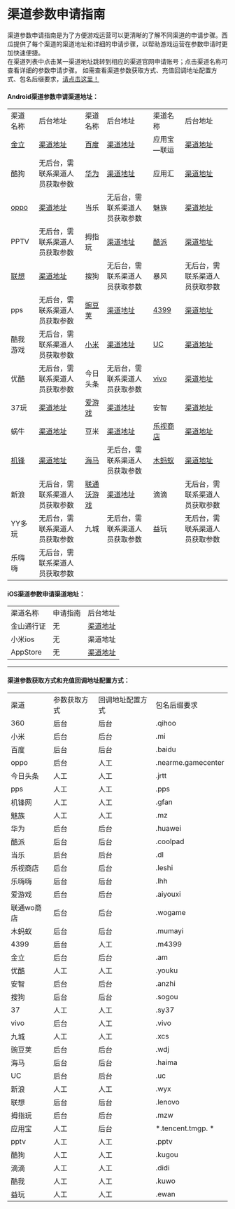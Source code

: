 # 渠道参数申请指南

渠道参数申请指南是为了方便游戏运营可以更清晰的了解不同渠道的申请步骤。西瓜提供了每个渠道的渠道地址和详细的申请步骤，以帮助游戏运营在参数申请时更加快速便捷。  
在渠道列表中点击某一渠道地址跳转到相应的渠道官网申请账号；点击渠道名称可查看详细的参数申请步骤。
如需查看渠道参数获取方式、充值回调地址配置方式、包名后缀要求，<a  href="#dudu">请点击这里！
</a>

#### Android渠道参数申请渠道地址：

<table>
 <tr>
	<td>渠道名称</td>
	<td>后台地址</td>
	<td>渠道名称</td>
	<td>后台地址</td>
	<td>渠道名称</td>
	<td>后台地址</td>
 </tr>
 <tr>
	<td><a href="./application/jinli.html" target="_blank">金立</td>
	<td><a href="http://dev.game.gionee.com/" target="_parent">渠道地址</a></td>
	<td><a href="./application/baidu.html" target="_blank">百度</a></td>
	<td><a href="http://app.baidu.com" target="_parent">渠道地址</a></td>
	<td>应用宝—联运</td>
	<td><a href="http://open.qq.com/" target="_parent" title="http://open.qq.com/">渠道地址</a></td>
 </tr>
 <tr>
	<td>酷狗</td>
	<td>无后台，需联系渠道人员获取参数</td>
	<td><a href="./application/huawei.html" target="_blank">华为</a></td>
	<td><a href="http://developer.huawei.com/" target="_parent">渠道地址</a></td>
	<td>应用汇</td>
	<td><a href="http://dev.appchina.com/" target="_parent" title="http://dev.appchina.com/">渠道地址</a></td>
 </tr>
 <tr>
	<td><a href="./application/oppo.html" target="_blank">oppo</a></td>
	<td><a href="http://open.oppomobile.com/" target="_parent">渠道地址</a></td>
	<td>当乐</td>
	<td>无后台，需联系渠道人员获取参数</td>
	<td>魅族</td>
	<td><a href="https://member.meizu.com/" target="_parent" title="https://member.meizu.com/">渠道地址</a></td>
 </tr>
 <tr>
	<td>PPTV</td>
	<td>无后台，需联系渠道人员获取参数</td>
	<td>拇指玩</td>
	<td><a href="http://open.muzhiwan.com/" target="_parent">渠道地址</a></td>
	<td><a href="./application/kupai.html" target="_blank">酷派</td>
	<td><a href="http://appdev.coolyun.com/ylra/" target="_parent">渠道地址</a></td>
 </tr>
 <tr>
	<td><a href="./application/leshi.html" target="_blank">联想</a></td>
	<td><a href="https://passport.lenovo.com" target="_parent" title="https://passport.lenovo.com">渠道地址</a></td>
	<td>搜狗</td>
	<td>无后台，需联系渠道人员获取参数</td>
	<td>暴风</td>
	<td>无后台，需联系渠道人员获取参数</td>
 </tr>
 <tr>
	<td>pps</td>
	<td>无后台，需联系渠道人员获取参数</td>
	<td><a href="./application/wandoujia.html" target="_blank">豌豆荚</a></td>
	<td><a href="http://open.wandoujia.com/home" target="_parent">渠道地址</a></td>
	<td><a href="./application/4399.html" target="_blank">4399</a></td>
	<td><a href="http://opensj.4399api.net" target="_parent">渠道地址</a></td>
 </tr>
 <tr>
	<td>酷我游戏</td>
	<td>无后台，需联系渠道人员获取参数</td>
	<td><a href="./application/xiaomi.html" target="_blank">小米</a></td>
	<td><a href="https://account.xiaomi.com" target="_parent">渠道地址</a></td>
	<td><a href="./application/uc.html" target="_blank">UC</a></td>
	<td><a href="http://game.open.uc.cn/" target="_parent">渠道地址</a></td>
 </tr>
 <tr>
	<td>优酷</td>
	<td>无后台，需联系渠道人员获取参数</td>
	<td>今日头条</td>
	<td>无后台，需联系渠道人员获取参数</td>
	<td><a href="./application/vivo.html" target="_blank">vivo</a></td>
	<td><a href="https://developer.vivo.com.cn/" target="_parent">渠道地址</a></td>
 </tr>
 <tr>
	<td>37玩</td>
	<td><a href="http://my.37.com/" target="_parent" title="http://my.37.com/">渠道地址</a></td>
	<td><a href="./application/aiyouxi.html" target="_blank">爱游戏</a></td>
	<td><a href="http://open.play.cn/dev/" target="_parent">渠道地址</a></td>
	<td>安智</td>
	<td><a href="http://dev.anzhi.com/" target="_parent">渠道地址</a></td>
 </tr>
 <tr>
	<td>蜗牛</td>
	<td><a href="http://dev.snail.com/" target="_parent" title="http://dev.snail.com/">渠道地址</a></td>
	<td>豆米</td>
	<td><a href="http://www.doumi.cn" target="_parent" title="http://www.doumi.cn">渠道地址</a></td>
	<td><a href="./application/leshi.html" target="_blank">乐视商店</a></td>
	<td><a href="http://open.letv.com" target="_parent">渠道地址</a></td>
 </tr>
 <tr>
	<td><a href="./application/jifeng.html" target="_blank">机锋</a></td>
	<td><a href="http://dev.gfan.com/" target="_parent" title="http://dev.gfan.com/">渠道地址</a></td>
	<td><a href="./application/haima.html" target="_blank">海马</td>
	<td>无后台，需联系渠道人员获取参数</td>
	<td><a href="./application/mumayi.html" target="_blank">木蚂蚁</td>
	<td><a href="http://dev.mumayi.com/" target="_parent" title="http://dev.mumayi.com/">渠道地址</a></td>
 </tr>
 <tr>
	<td>新浪</td>
	<td>无后台，需联系渠道人员获取参数</td>
	<td><a href="./application/liantong.html" target="_blank">联通沃游戏</a></td>
	<td><a href="http://dev.wo.com.cn/" target="_parent" title="http://dev.wo.com.cn/">渠道地址</a></td>
	<td>滴滴</td>
	<td>无后台，需联系渠道人员获取参数</td>
 </tr>
 <tr>
	<td>YY多玩</td>
	<td>无后台，需联系渠道人员获取参数</td>
	<td>九城</td>
	<td>无后台，需联系渠道人员获取参数</td>
	<td>益玩</td>
	<td>无后台，需联系渠道人员获取参数</td>
 </tr>
 <tr>
	<td>乐嗨嗨</td>
	<td>无后台，需联系渠道人员获取参数</td>
	<td></td>
 </tr>
</table>





#### iOS渠道参数申请渠道地址：

<table>
 <tr>
	<td>渠道名称</td>
	<td>申请指南</td>
	<td>后台地址</td>
 </tr>

 <tr>
	<td>金山通行证</td>
	<td>无</td>
	<td><a href="http://www.xgsdk.com:18080/" target="_parent">渠道地址</a></td>
 </tr>

 <tr>
	<td>小米ios</td>
	<td>无</td>
	<td>渠道地址</a></td>
 </tr>

 <tr>
	<td>AppStore</td>
	<td>无</td>
	<td><a href="https://itunesconnect.apple.com" target="_parent" title="https://itunesconnect.apple.com">渠道地址</a></td>
 </tr>
</table>

---

<a name = "dudu"></a>

#### 渠道参数获取方式和充值回调地址配置方式：
<table>
<tr>
 <td>渠道</td>
 <td>参数获取方式</td>
 <td>回调地址配置方式</td>
 <td>包名后缀要求</td>
</tr>
<tr>
<td>360</td>
<td>后台</td>
<td>后台</td>
 <td>.qihoo</td>
</tr>
<tr>
 <td>小米</td>
 <td>后台</td>
 <td>后台</td>
 <td>.mi</td>
</tr>
<tr>
 <td>百度</td>
 <td>后台</td>
 <td>后台</td>
 <td>.baidu</td>
</tr>
<tr>
 <td>oppo</td>
 <td>后台</td>
 <td>人工</td>
 <td>.nearme.gamecenter</td>
</tr>

<tr>
 <td>今日头条</td>
 <td>人工</td>
 <td>人工</td>
 <td>.jrtt</td>
</tr>
<tr>
 <td>pps</td>
 <td>人工</td>
 <td>人工</td>
 <td>.pps</td>
</tr>
<tr>
 <td>机锋网</td>
 <td>人工</td>
 <td>人工</td>
 <td>.gfan</td>
</tr>
<tr>
 <td>魅族</td>
 <td>人工</td>
 <td>人工</td>
 <td>.mz</td>
</tr>
<tr>
 <td>华为</td>
 <td>后台</td>
 <td>后台</td>
 <td>.huawei</td>
</tr>
<tr>
 <td>酷派</td>
 <td>后台</td>
 <td>后台</td>
 <td>.coolpad</td>
</tr>
<tr>
 <td>当乐</td>
 <td>后台</td>
 <td>后台</td>
 <td>.dl</td>
</tr>
<tr>
 <td>乐视商店</td>
 <td>后台</td>
 <td>后台</td>
 <td>.leshi</td>
</tr>
<tr>
 <td>乐嗨嗨</td>
 <td>后台</td>
 <td>后台</td>
 <td>.lhh</td>
</tr>
<tr>
 <td>爱游戏</td>
 <td>后台</td>
 <td>后台</td>
 <td>.aiyouxi</td>
</tr>
<tr>
 <td>联通wo商店</td>
 <td>后台</td>
 <td>后台</td>
 <td>.wogame</td>
</tr>
<tr>
 <td>木蚂蚁</td>
 <td>后台</td>
 <td>后台</td>
 <td>.mumayi</td>
</tr>
<tr>
 <td>4399</td>
 <td>后台</td>
 <td>人工</td>
 <td>.m4399</td>
</tr>
<tr>
 <td>金立</td>
 <td>后台</td>
 <td>后台</td>
 <td>.am</td>
</tr>
<tr>
 <td>优酷</td>
 <td>人工</td>
 <td>人工</td>
 <td>.youku</td>
</tr>
<tr>
 <td>安智</td>
 <td>后台</td>
 <td>后台</td>
 <td>.anzhi</td>
</tr>
<tr>
 <td>搜狗</td>
 <td>后台</td>
 <td>后台</td>
 <td>.sogou</td>
</tr>
<tr>
 <td>37</td>
 <td>人工</td>
 <td>人工</td>
 <td>.sy37</td>
</tr>
<tr>
 <td>vivo</td>
 <td>后台</td>
 <td>人工</td>
 <td>.vivo</td>
</tr>
<tr>
 <td>九城</td>
 <td>人工</td>
 <td>人工</td>
 <td>.xcs</td>
</tr>

<tr>
 <td>豌豆荚</td>
 <td>后台</td>
 <td>后台</td>
 <td>.wdj</td>
</tr>
<tr>
 <td>海马</td>
 <td>后台</td>
 <td>后台</td>
 <td>.haima</td>
</tr>
<tr>
 <td>UC</td>
 <td>后台</td>
 <td>后台</td>
 <td>.uc</td>
</tr>
<tr>
 <td>新浪</td>
 <td>人工</td>
 <td>人工</td>
 <td>.wyx</td>
</tr>
<tr>
 <td>联想</td>
 <td>后台</td>
 <td>后台</td>
 <td>.lenovo</td>
</tr>
<tr>
 <td>拇指玩</td>
 <td>后台</td>
 <td>后台</td>
 <td>.mzw</td>
</tr>
<tr>
 <td>应用宝</td>
 <td>人工</td>
 <td>后台</td>
 <td>   *.tencent.tmgp. *  </td>
</tr>
<tr>
 <td>pptv</td>
 <td>人工</td>
 <td>人工</td>
 <td>.pptv</td>
</tr>
<tr>
 <td>酷狗</td>
 <td>人工</td>
 <td>人工</td>
 <td>.kugou</td>
</tr>
<tr>
 <td>滴滴</td>
 <td>人工</td>
 <td>人工</td>
 <td>.didi</td>
</tr>
<tr>
 <td>酷我</td>
 <td>人工</td>
 <td>人工</td>
 <td>.kuwo</td>
</tr>
<tr>
 <td>益玩</td>
 <td>人工</td>
 <td>人工</td>
 <td>.ewan</td>
</tr>

</table>
